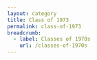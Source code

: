 ```yaml
---
layout: category
title: Class of 1973
permalink: class-of-1973
breadcrumb:
  - label: Classes of 1970s
    url: /classes-of-1970s
---
```

